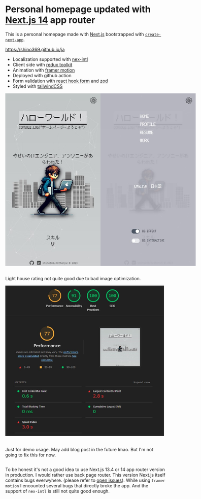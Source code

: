 # Personal homepage updated with [Next.js 14](https://nextjs.org/) app router
This is a personal homepage made with [Next.js](https://nextjs.org/) bootstrapped with [`create-next-app`](https://github.com/vercel/next.js/tree/canary/packages/create-next-app).

https://shino369.github.io/ja

- Localization supported with [nex-intl](https://next-intl-docs.vercel.app/)
- Client side with [redux toolkit](https://redux-toolkit.js.org/)
- Animation with [framer motion](https://www.framer.com/motion/)
- Deployed with github action
- Form validation with [react hook form](https://react-hook-form.com/) and [zod](https://zod.dev/)
- Styled with [tailwindCSS](https://tailwindcss.com/)


<div style="display:flex">
    <img src="./preview.jpg" width="300" />
    <img src="./preview2.jpg" width="300" />
</div>

\
Light house rating not quite good due to bad image optimization.

<img src="./preview3.jpg" width="500" />

\
Just for demo usage. May add blog post in the future lmao. But I'm not going to fix this for now.


## 

To be honest it's not a good idea to use Next.js 13.4 or 14 app router version in production. I would rather use back page router. This version Next.js itself contains bugs everwyhere. (please refer to [open issues](https://github.com/vercel/next.js/issues)). While using `framer motion` I encounted several bugs that directly broke the app. And the support of `nex-intl` is still not quite good enough.